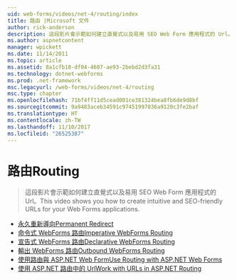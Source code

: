 ```yaml
---
uid: web-forms/videos/net-4/routing/index
title: 路由 |Microsoft 文件
author: rick-anderson
description: 這段影片會示範如何建立直覺式以及易用 SEO Web Form 應用程式的 Url。
ms.author: aspnetcontent
manager: wpickett
ms.date: 11/14/2011
ms.topic: article
ms.assetid: 8a1cfb18-df04-4607-ae93-2bebd2d3fa31
ms.technology: dotnet-webforms
ms.prod: .net-framework
msc.legacyurl: /web-forms/videos/net-4/routing
msc.type: chapter
ms.openlocfilehash: 71bf4ff11d5cead001ce381324bea8fb6de9d8bf
ms.sourcegitcommit: 9a9483aceb34591c97451997036a9120c3fe2baf
ms.translationtype: HT
ms.contentlocale: zh-TW
ms.lasthandoff: 11/10/2017
ms.locfileid: "26525387"
---
```

<a name="routing"></a><span data-ttu-id="6f6d0-103">路由</span><span class="sxs-lookup"><span data-stu-id="6f6d0-103">Routing</span></span>
====================
> <span data-ttu-id="6f6d0-104">這段影片會示範如何建立直覺式以及易用 SEO Web Form 應用程式的 Url。</span><span class="sxs-lookup"><span data-stu-id="6f6d0-104">This video shows you how to create intuitive and SEO-friendly URLs for your Web Forms applications.</span></span>


- [<span data-ttu-id="6f6d0-105">永久重新導向</span><span class="sxs-lookup"><span data-stu-id="6f6d0-105">Permanent Redirect</span></span>](aspnet-4-quick-hit-permanent-redirect.md)
- [<span data-ttu-id="6f6d0-106">命令式 WebForms 路由</span><span class="sxs-lookup"><span data-stu-id="6f6d0-106">Imperative WebForms Routing</span></span>](aspnet-4-quick-hit-imperative-webforms-routing.md)
- [<span data-ttu-id="6f6d0-107">宣告式 WebForms 路由</span><span class="sxs-lookup"><span data-stu-id="6f6d0-107">Declarative WebForms Routing</span></span>](aspnet-4-quick-hit-declarative-webforms-routing.md)
- [<span data-ttu-id="6f6d0-108">輸出 WebForms 路由</span><span class="sxs-lookup"><span data-stu-id="6f6d0-108">Outbound WebForms Routing</span></span>](aspnet-4-quick-hit-outbound-webforms-routing.md)
- [<span data-ttu-id="6f6d0-109">使用路由與 ASP.NET Web Form</span><span class="sxs-lookup"><span data-stu-id="6f6d0-109">Use Routing with ASP.NET Web Forms</span></span>](how-do-i-use-routing-with-aspnet-web-forms.md)
- [<span data-ttu-id="6f6d0-110">使用 ASP.NET 路由中的 Url</span><span class="sxs-lookup"><span data-stu-id="6f6d0-110">Work with URLs in ASP.NET Routing</span></span>](how-do-i-work-with-urls-in-aspnet-routing.md)
